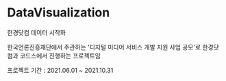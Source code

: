 # DataVisualization
한경닷컴 데이터 시작화 

한국언론진흥재단에서 주관하는 '디지털 미디어 서비스 개발 지원 사업 공모'로  한경닷컴과 코드스에서 진행하는 프로젝트임

프로젝트 기간 : 2021.06.01 ~ 2021.10.31

